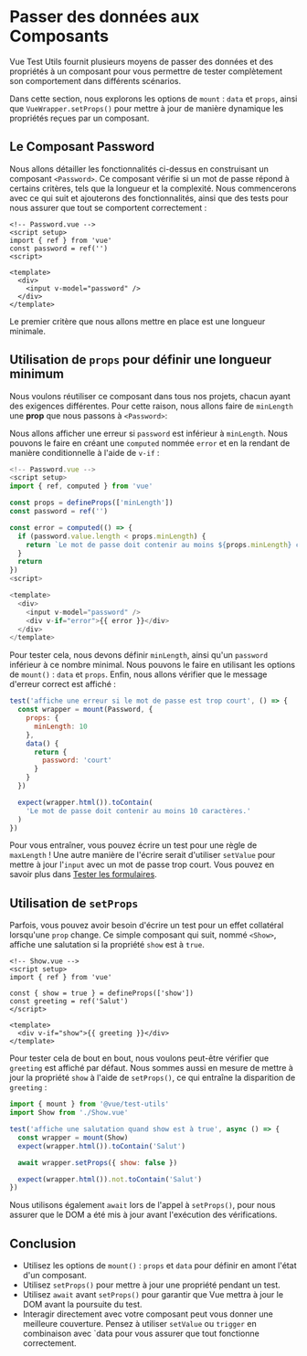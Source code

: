 # Passer des données aux Composants

Vue Test Utils fournit plusieurs moyens de passer des données et des propriétés à un composant pour vous permettre de tester complètement son comportement dans différents scénarios.

Dans cette section, nous explorons les options de `mount`&nbsp;: `data` et `props`, ainsi que `VueWrapper.setProps()` pour mettre à jour de manière dynamique les propriétés reçues par un composant.

## Le Composant Password

Nous allons détailler les fonctionnalités ci-dessus en construisant un composant `<Password>`. Ce composant vérifie si un mot de passe répond à certains critères, tels que la longueur et la complexité. Nous commencerons avec ce qui suit et ajouterons des fonctionnalités, ainsi que des tests pour nous assurer que tout se comportent correctement&nbsp;:

```vue
<!-- Password.vue -->
<script setup>
import { ref } from 'vue'
const password = ref('')
<script>

<template>
  <div>
    <input v-model="password" />
  </div>
</template>
```

Le premier critère que nous allons mettre en place est une longueur minimale.

## Utilisation de `props` pour définir une longueur minimum

Nous voulons réutiliser ce composant dans tous nos projets, chacun ayant des exigences différentes. Pour cette raison, nous allons faire de `minLength` une **prop** que nous passons à `<Password>`:

Nous allons afficher une erreur si `password` est inférieur à `minLength`. Nous pouvons le faire en créant une `computed` nommée `error` et en la rendant de manière conditionnelle à l'aide de `v-if`&nbsp;:

```js
<!-- Password.vue -->
<script setup>
import { ref, computed } from 'vue'

const props = defineProps(['minLength'])
const password = ref('')

const error = computed(() => {
  if (password.value.length < props.minLength) {
    return `Le mot de passe doit contenir au moins ${props.minLength} caractères.`
  }
  return
})
<script>

<template>
  <div>
    <input v-model="password" />
    <div v-if="error">{{ error }}</div>
  </div>
</template>
```

Pour tester cela, nous devons définir `minLength`, ainsi qu'un `password` inférieur à ce nombre minimal. Nous pouvons le faire en utilisant les options de `mount()`&nbsp;: `data` et `props`. Enfin, nous allons vérifier que le message d'erreur correct est affiché&nbsp;:

```js
test('affiche une erreur si le mot de passe est trop court', () => {
  const wrapper = mount(Password, {
    props: {
      minLength: 10
    },
    data() {
      return {
        password: 'court'
      }
    }
  })

  expect(wrapper.html()).toContain(
    'Le mot de passe doit contenir au moins 10 caractères.'
  )
})
```

Pour vous entraîner, vous pouvez écrire un test pour une règle de `maxLength`&nbsp;! Une autre manière de l'écrire serait d'utiliser `setValue` pour mettre à jour l'`input` avec un mot de passe trop court. Vous pouvez en savoir plus dans [Tester les formulaires](./forms).

## Utilisation de `setProps`

Parfois, vous pouvez avoir besoin d'écrire un test pour un effet collatéral lorsqu'une `prop` change. Ce simple composant qui suit, nommé `<Show>`, affiche une salutation si la propriété `show` est à `true`.

```vue
<!-- Show.vue -->
<script setup>
import { ref } from 'vue'

const { show = true } = defineProps(['show'])
const greeting = ref('Salut')
</script>

<template>
  <div v-if="show">{{ greeting }}</div>
</template>
```

Pour tester cela de bout en bout, nous voulons peut-être vérifier que `greeting` est affiché par défaut. Nous sommes aussi en mesure de mettre à jour la propriété `show` à l'aide de `setProps()`, ce qui entraîne la disparition de `greeting`&nbsp;:

```js
import { mount } from '@vue/test-utils'
import Show from './Show.vue'

test('affiche une salutation quand show est à true', async () => {
  const wrapper = mount(Show)
  expect(wrapper.html()).toContain('Salut')

  await wrapper.setProps({ show: false })

  expect(wrapper.html()).not.toContain('Salut')
})
```

Nous utilisons également `await` lors de l'appel à `setProps()`, pour nous assurer que le DOM a été mis à jour avant l'exécution des vérifications.

## Conclusion

- Utilisez les options de `mount()`&nbsp;: `props` et `data` pour définir en amont l'état d'un composant.
- Utilisez `setProps()` pour mettre à jour une propriété pendant un test.
- Utilisez `await` avant `setProps()` pour garantir que Vue mettra à jour le DOM avant la poursuite du test.
- Interagir directement avec votre composant peut vous donner une meilleure couverture. Pensez à utiliser `setValue` ou `trigger` en combinaison avec `data pour vous assurer que tout fonctionne correctement.
